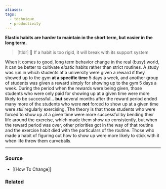 ```yaml
---
aliases: 
tags:
  - technique
  - productivity
---
```

**Elastic habits are harder to maintain in the short term, but easier in the long term.**

> [!tldr] 🔑 If a habit is too rigid, it will break with its support system

When it comes to good, long term behavior change in the real (busy) world, it can be better to cultivate *elastic* habits rather than strict routines. A study was run in which students at a university were given a reward if they showed up to the gym **at a specific time** 5 days a week, and another group of students was given a reward simply for showing up to the gym 5 days a week. During the period when the rewards were being given, those students who were only paid for showing up at a given time were more likely to be successful… **but** several months after the reward period ended many more of the students who were **not** forced to show up at a given time were *still* regularly exercising. The theory is that those students who were forced to show up at a given time were more successful by bending their life around the exercise, which made them show up consistently, but when the reward period was over, other priorities got in the way of that routine and the exercise habit died with the particulars of the routine. Those who made a habit of figuring out how to show up were more likely to stick with it when life threw them curveballs.

---

### Source
- [[How To Change]]

### Related